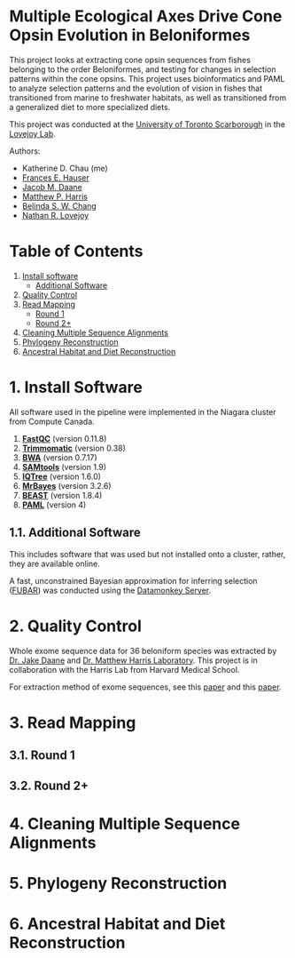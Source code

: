# Multiple Ecological Axes Drive Cone Opsin Evolution in Beloniformes

This project looks at extracting cone opsin sequences from fishes belonging to the order Beloniformes, and testing for changes in selection patterns within the cone opsins. This project uses bioinformatics and PAML to analyze selection patterns and the evolution of vision in fishes that transitioned from marine to freshwater habitats, as well as transitioned from a generalized diet to more specialized diets.

This project was conducted at the [University of Toronto Scarborough](https://www.utsc.utoronto.ca/home/) in the [Lovejoy Lab](http://www.utsc.utoronto.ca/~lovejoy/).

Authors:
* Katherine D. Chau (me)
* [Frances E. Hauser](https://fehauser.wordpress.com/)
* [Jacob M. Daane](https://www.daanelab.org/)
* [Matthew P. Harris](http://www.fishbonelab.org/harris/Home.html)
* [Belinda S. W. Chang](https://chang.eeb.utoronto.ca/)
* [Nathan R. Lovejoy](http://www.utsc.utoronto.ca/~lovejoy/)


# Table of Contents
1. [Install software](#1-install-software)
    * [Additional Software](#11-additional-software)
3. [Quality Control](#2-quality-control)
4. [Read Mapping](#3-read-mapping)
    * [Round 1](#31-round-1)
    * [Round 2+](#32-round-2+)
5. [Cleaning Multiple Sequence Alignments](#4-cleaning-multiple-sequence-alignments)
6. [Phylogeny Reconstruction](#5-phylogeny-reconstruction)
7. [Ancestral Habitat and Diet Reconstruction](#6-ancestral-habitat-and-diet-reconstruction)


# 1. Install Software
All software used in the pipeline were implemented in the Niagara cluster from Compute Canada.

1. [__FastQC__](https://www.bioinformatics.babraham.ac.uk/projects/fastqc/) (version 0.11.8)
2. [__Trimmomatic__](http://www.usadellab.org/cms/?page=trimmomatic) (version 0.38)
3. [__BWA__](http://bio-bwa.sourceforge.net/) (version 0.7.17)
4. [__SAMtools__](http://www.htslib.org/) (version 1.9)
5. [__IQTree__](http://www.iqtree.org/) (version 1.6.0)
6. [__MrBayes__](http://nbisweden.github.io/MrBayes/) (version 3.2.6)
7. [__BEAST__](https://beast.community/) (version 1.8.4)
8. [__PAML__](http://abacus.gene.ucl.ac.uk/software/paml.html) (version 4)

## 1.1. Additional Software
This includes software that was used but not installed onto a cluster, rather, they are available online.

A fast, unconstrained Bayesian approximation for inferring selection ([FUBAR](http://www.datamonkey.org/fubar)) was conducted using the [Datamonkey Server](http://www.datamonkey.org/).

# 2. Quality Control

Whole exome sequence data for 36 beloniform species was extracted by [Dr. Jake Daane](https://www.daanelab.org/) and [Dr. Matthew Harris Laboratory](http://www.fishbonelab.org/harris/Home.html). This project is in collaboration with the Harris Lab from Harvard Medical School.

For extraction method of exome sequences, see this [paper](https://www.cell.com/current-biology/fulltext/S0960-9822(21)01190-8?_returnURL=https%3A%2F%2Flinkinghub.elsevier.com%2Fretrieve%2Fpii%2FS0960982221011908%3Fshowall%3Dtrue) and this [paper](https://www.biorxiv.org/content/10.1101/2021.03.05.434157v1.full).

# 3. Read Mapping
## 3.1. Round 1
## 3.2. Round 2+
# 4. Cleaning Multiple Sequence Alignments
# 5. Phylogeny Reconstruction
# 6. Ancestral Habitat and Diet Reconstruction
